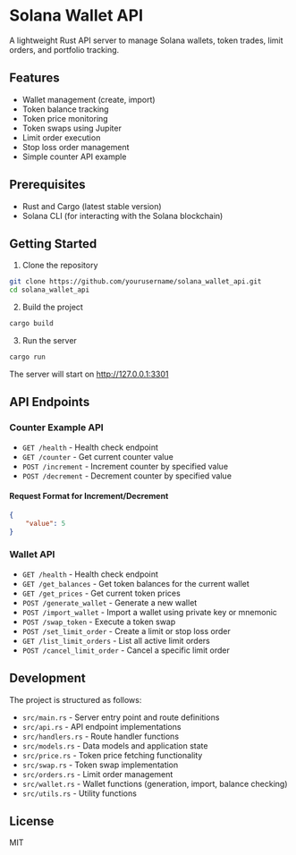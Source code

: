 # Solana Wallet API

A lightweight Rust API server to manage Solana wallets, token trades, limit orders, and portfolio tracking.

## Features

- Wallet management (create, import)
- Token balance tracking
- Token price monitoring
- Token swaps using Jupiter
- Limit order execution
- Stop loss order management
- Simple counter API example

## Prerequisites

- Rust and Cargo (latest stable version)
- Solana CLI (for interacting with the Solana blockchain)

## Getting Started

1. Clone the repository
```bash
git clone https://github.com/yourusername/solana_wallet_api.git
cd solana_wallet_api
```

2. Build the project
```bash
cargo build
```

3. Run the server
```bash
cargo run
```

The server will start on http://127.0.0.1:3301

## API Endpoints

### Counter Example API

- `GET /health` - Health check endpoint
- `GET /counter` - Get current counter value
- `POST /increment` - Increment counter by specified value
- `POST /decrement` - Decrement counter by specified value

#### Request Format for Increment/Decrement

```json
{
    "value": 5
}
```

### Wallet API

- `GET /health` - Health check endpoint
- `GET /get_balances` - Get token balances for the current wallet
- `GET /get_prices` - Get current token prices
- `POST /generate_wallet` - Generate a new wallet
- `POST /import_wallet` - Import a wallet using private key or mnemonic
- `POST /swap_token` - Execute a token swap
- `POST /set_limit_order` - Create a limit or stop loss order
- `GET /list_limit_orders` - List all active limit orders
- `POST /cancel_limit_order` - Cancel a specific limit order

## Development

The project is structured as follows:

- `src/main.rs` - Server entry point and route definitions
- `src/api.rs` - API endpoint implementations
- `src/handlers.rs` - Route handler functions
- `src/models.rs` - Data models and application state
- `src/price.rs` - Token price fetching functionality
- `src/swap.rs` - Token swap implementation
- `src/orders.rs` - Limit order management
- `src/wallet.rs` - Wallet functions (generation, import, balance checking)
- `src/utils.rs` - Utility functions

## License

MIT
